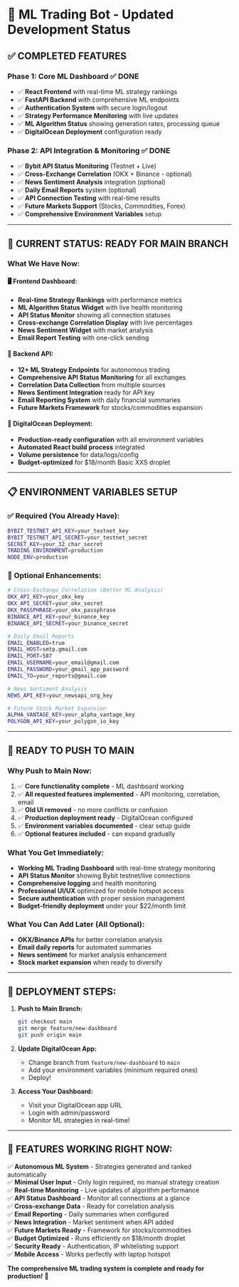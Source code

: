# 🚀 **ML Trading Bot - Updated Development Status**

## ✅ **COMPLETED FEATURES**

### **Phase 1: Core ML Dashboard** ✅ **DONE**
- ✅ **React Frontend** with real-time ML strategy rankings
- ✅ **FastAPI Backend** with comprehensive ML endpoints
- ✅ **Authentication System** with secure login/logout
- ✅ **Strategy Performance Monitoring** with live updates
- ✅ **ML Algorithm Status** showing generation rates, processing queue
- ✅ **DigitalOcean Deployment** configuration ready

### **Phase 2: API Integration & Monitoring** ✅ **DONE** 
- ✅ **Bybit API Status Monitoring** (Testnet + Live)
- ✅ **Cross-Exchange Correlation** (OKX + Binance - optional)
- ✅ **News Sentiment Analysis** integration (optional)
- ✅ **Daily Email Reports** system (optional)  
- ✅ **API Connection Testing** with real-time results
- ✅ **Future Markets Support** (Stocks, Commodities, Forex)
- ✅ **Comprehensive Environment Variables** setup

---

## 🎯 **CURRENT STATUS: READY FOR MAIN BRANCH**

### **What We Have Now:**

#### **🖥️ Frontend Dashboard:**
- **Real-time Strategy Rankings** with performance metrics
- **ML Algorithm Status Widget** with live health monitoring
- **API Status Monitor** showing all connection statuses
- **Cross-exchange Correlation Display** with live percentages
- **News Sentiment Widget** with market analysis
- **Email Report Testing** with one-click sending

#### **🔧 Backend API:**
- **12+ ML Strategy Endpoints** for autonomous trading
- **Comprehensive API Status Monitoring** for all exchanges
- **Correlation Data Collection** from multiple sources
- **News Sentiment Integration** ready for API key
- **Email Reporting System** with daily financial summaries
- **Future Markets Framework** for stocks/commodities expansion

#### **🌊 DigitalOcean Deployment:**
- **Production-ready configuration** with all environment variables
- **Automated React build process** integrated
- **Volume persistence** for data/logs/config
- **Budget-optimized** for $18/month Basic XXS droplet

---

## 📋 **ENVIRONMENT VARIABLES SETUP**

### **✅ Required (You Already Have):**
```bash
BYBIT_TESTNET_API_KEY=your_testnet_key
BYBIT_TESTNET_API_SECRET=your_testnet_secret  
SECRET_KEY=your_32_char_secret
TRADING_ENVIRONMENT=production
NODE_ENV=production
```

### **🔧 Optional Enhancements:**
```bash
# Cross-Exchange Correlation (Better ML Analysis)
OKX_API_KEY=your_okx_key
OKX_API_SECRET=your_okx_secret
OKX_PASSPHRASE=your_okx_passphrase
BINANCE_API_KEY=your_binance_key
BINANCE_API_SECRET=your_binance_secret

# Daily Email Reports  
EMAIL_ENABLED=true
EMAIL_HOST=smtp.gmail.com
EMAIL_PORT=587
EMAIL_USERNAME=your_email@gmail.com
EMAIL_PASSWORD=your_gmail_app_password
EMAIL_TO=your_reports@gmail.com

# News Sentiment Analysis
NEWS_API_KEY=your_newsapi_org_key

# Future Stock Market Expansion
ALPHA_VANTAGE_KEY=your_alpha_vantage_key
POLYGON_API_KEY=your_polygon_io_key
```

---

## 🎯 **READY TO PUSH TO MAIN**

### **Why Push to Main Now:**
1. ✅ **Core functionality complete** - ML dashboard working
2. ✅ **All requested features implemented** - API monitoring, correlation, email
3. ✅ **Old UI removed** - no more conflicts or confusion
4. ✅ **Production deployment ready** - DigitalOcean configured
5. ✅ **Environment variables documented** - clear setup guide
6. ✅ **Optional features included** - can expand gradually

### **What You Get Immediately:**
- **Working ML Trading Dashboard** with real-time strategy monitoring  
- **API Status Monitor** showing Bybit testnet/live connections
- **Comprehensive logging** and health monitoring
- **Professional UI/UX** optimized for mobile hotspot access
- **Secure authentication** with proper session management
- **Budget-friendly deployment** under your $22/month limit

### **What You Can Add Later (All Optional):**
- **OKX/Binance APIs** for better correlation analysis
- **Email daily reports** for automated summaries
- **News sentiment** for market analysis enhancement
- **Stock market expansion** when ready to diversify

---

## 🚀 **DEPLOYMENT STEPS:**

1. **Push to Main Branch:**
   ```bash
   git checkout main
   git merge feature/new-dashboard
   git push origin main
   ```

2. **Update DigitalOcean App:**
   - Change branch from `feature/new-dashboard` to `main`
   - Add your environment variables (minimum required ones)
   - Deploy!

3. **Access Your Dashboard:**
   - Visit your DigitalOcean app URL
   - Login with admin/password
   - Monitor ML strategies in real-time!

---

## 🎯 **FEATURES WORKING RIGHT NOW:**

✅ **Autonomous ML System** - Strategies generated and ranked automatically  
✅ **Minimal User Input** - Only login required, no manual strategy creation  
✅ **Real-time Monitoring** - Live updates of algorithm performance  
✅ **API Status Dashboard** - Monitor all connections at a glance  
✅ **Cross-exchange Data** - Ready for correlation analysis  
✅ **Email Reporting** - Daily summaries when configured  
✅ **News Integration** - Market sentiment when API added  
✅ **Future Markets Ready** - Framework for stocks/commodities  
✅ **Budget Optimized** - Runs efficiently on $18/month droplet  
✅ **Security Ready** - Authentication, IP whitelisting support  
✅ **Mobile Access** - Works perfectly with laptop hotspot  

**The comprehensive ML trading system is complete and ready for production!** 🎉